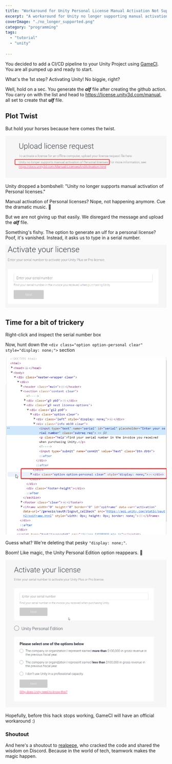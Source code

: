 ```yaml
---
title: "Workaround for Unity Personal License Manual Activation Not Supported"
excerpt: "A workaround for Unity no longer supporting manual activation of Personal licenses."
coverImage: "./no_longer_supported.png"
category: "programming"
tags:
  - "tutorial"
  - "unity"

---
```


You decided to add a CI/CD pipeline to your Unity Project using [GameCI](https://game.ci/). You are all pumped up and
ready to start.

What's the 1st step? Activating Unity! No biggie, right?

Well, hold on a sec. You generate the **_alf_** file after creating the github action. You carry on with the list and
head to https://license.unity3d.com/manual, all set to create that **_ulf_** file.

## Plot Twist

But hold your horses because here comes the twist.

![Unity no longer supports manual activation of Personal licenses](./no_longer_supported.png)

Unity dropped a bombshell: "Unity no longer supports manual activation of Personal licenses."

Manual activation of Personal licenses? Nope, not happening anymore. Cue the dramatic music. 🎵

But we are not giving up that easily. We disregard the message and upload the **_alf_** file.

Something's fishy. The option to generate an ulf for a personal license? Poof, it's vanished. Instead, it asks us to
type in a serial number.

![Activate your license using serial number](./serial_number.png)

## Time for a bit of trickery

Right-click and inspect the serial number box

Now, hunt down the `<div class="option option-personal clear" style="display: none;">` section

![Html Source](./html_source.png)

Guess what? We're deleting that pesky `"display: none;"`.

Boom! Like magic, the Unity Personal Edition option reappears. 🎉

![Page With Personal License](./page_with_personal_license.png)

Hopefully, before this hack stops working, GameCI will have an official workaround :)

### Shoutout

And here's a shoutout to [realpepe](https://reallpepe.itch.io/defendron), who cracked the code and shared the wisdom on
Discord. Because in the world of tech, teamwork makes the magic happen.
